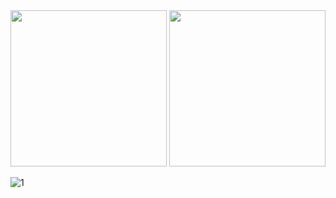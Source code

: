 <img src = https://github.com/Dhruv-Kathiriya/lec-1_coreflutter/assets/150034575/d781e720-0b99-4143-ac87-2ba4703d2e3f width= "250" >
<img src = https://github.com/Dhruv-Kathiriya/lec-1_coreflutter/assets/150034575/6cfda859-228c-4b99-be6e-6818165131bd  width= "250" >


![1](https://github.com/Dhruv-Kathiriya/lec-1_coreflutter/assets/150034575/d781e720-0b99-4143-ac87-2ba4703d2e3f)
